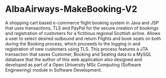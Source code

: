 # AlbaAirways-MakeBooking-V2
A shopping cart based e-commerce flight booking system in Java and JSP that uses transactions, TLS and PayPal for the secure creation of bookings and registration of customers for a fictitious regional Scottish airline. Allows a user to select desired outbound and return Flights and book seats on both during the Booking process, which proceeds to the logging in and registration of new customers using TLS. This process features a JTA transaction that saves Customer, Booking and Seating data to a MySQL database that the author of this web application also designed and developed as part of a Open University MSc Computing (Software Engineering) module in Software Development.
